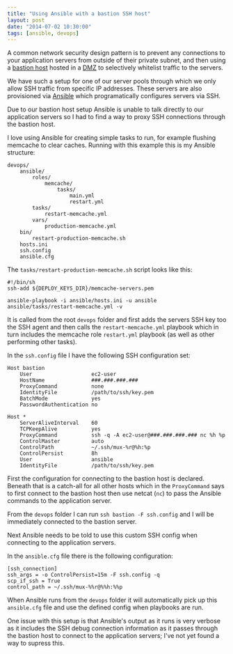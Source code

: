 ```yaml
---
title: "Using Ansible with a bastion SSH host"
layout: post
date: "2014-07-02 10:30:00"
tags: [ansible, devops]
---
```


A common network security design pattern is to prevent any connections to your application servers from outside of their private subnet, and then using a [bastion host](http://en.wikipedia.org/wiki/Bastion_host) hosted in a [DMZ](http://en.wikipedia.org/wiki/DMZ_%28computing%29) to selectively whitelist traffic to the servers.

We have such a setup for one of our server pools through which we only allow SSH traffic from specific IP addresses. These servers are also provisioned via [Ansible](http://www.ansible.com/) which programatically configures servers via SSH.

Due to our bastion host setup Ansible is unable to talk directly to our application servers so I had to find a way to proxy SSH connections through the bastion host.

I love using Ansible for creating simple tasks to run, for example flushing memcache to clear caches. Running with this example this is my Ansible structure:

```
devops/
    ansible/
        roles/
            memcache/
                tasks/
                    main.yml
                    restart.yml
        tasks/
            restart-memcache.yml
        vars/
            production-memcache.yml
    bin/
        restart-production-memcache.sh
    hosts.ini
    ssh.config
    ansible.cfg
```

The `tasks/restart-production-memcache.sh` script looks like this:

```
#!/bin/sh
ssh-add ${DEPLOY_KEYS_DIR}/memcache-servers.pem

ansible-playbook -i ansible/hosts.ini -u ansible ansible/tasks/restart-memcache.yml -v
```

It is called from the root `devops` folder and first adds the servers SSH key too the SSH agent and then calls the `restart-memcache.yml` playbook which in turn includes the memcache role `restart.yml` playbook (as well as other performing other tasks).

In the `ssh.config` file I have the following SSH configuration set:

```
Host bastion
    User                   ec2-user
    HostName               ###.###.###.###
    ProxyCommand           none
    IdentityFile           /path/to/ssh/key.pem
    BatchMode              yes
    PasswordAuthentication no

Host *
    ServerAliveInterval    60
    TCPKeepAlive           yes
    ProxyCommand           ssh -q -A ec2-user@###.###.###.### nc %h %p
    ControlMaster          auto
    ControlPath            ~/.ssh/mux-%r@%h:%p
    ControlPersist         8h
    User                   ansible
    IdentityFile           /path/to/ssh/key.pem
```

First the configuration for connecting to the bastion host is declared. Beneath that is a catch-all for all other hosts which in the `ProxyCommand` says to first connect to the bastion host then use netcat (`nc`) to pass the Ansible commands to the application server.

From the `devops` folder I can run `ssh bastion -F ssh.config` and I will be immediately connected to the bastion server.

Next Ansible needs to be told to use this custom SSH config when connecting to the application servers.

In the `ansible.cfg` file there is the following configuration:

```
[ssh_connection]
ssh_args = -o ControlPersist=15m -F ssh.config -q
scp_if_ssh = True
control_path = ~/.ssh/mux-%%r@%%h:%%p
```

When Ansible runs from the `devops` folder it will automatically pick up this `ansible.cfg` file and use the defined config when playbooks are run.

One issue with this setup is that Ansible's output as it runs is very verbose as it includes the SSH debug connection information as it passes through the bastion host to connect to the application servers; I've not yet found a way to supress this.
